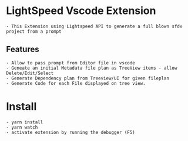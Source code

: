 # LightSpeed Vscode Extension
    - This Extension using Lightspeed API to generate a full blown sfdx project from a prompt

## Features
    - Allow to pass prompt from Editor file in vscode
    - Geneate an initial Metadata file plan as TreeView items - allow Delete/Edit/Select
    - Generate Dependency plan from Treeview/UI for given fileplan
    - Generate Code for each File displayed on tree view.

# Install
    - yarn install
    - yarn watch
    - activate extension by running the debugger (F5)
